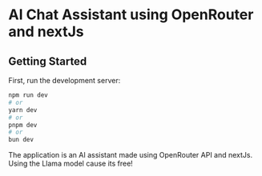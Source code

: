 
# AI Chat Assistant using OpenRouter and nextJs
## Getting Started

First, run the development server:

```bash
npm run dev
# or
yarn dev
# or
pnpm dev
# or
bun dev
```
The application is an AI assistant made using OpenRouter API and nextJs. Using the Llama model cause its free!
